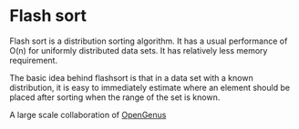 # Flash sort
Flash sort is a distribution sorting algorithm. It has a usual performance of O(n) for uniformly distributed data sets. It has relatively less memory requirement.

The basic idea behind flashsort is that in a data set with a known distribution, it is easy to immediately estimate where an element should be placed after sorting when the range of the set is known.



A large scale collaboration of [OpenGenus](https://github.com/opengenus)
